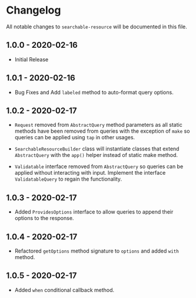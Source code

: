 # Changelog

All notable changes to `searchable-resource` will be documented in this file.

## 1.0.0 - 2020-02-16

- Initial Release

## 1.0.1 - 2020-02-16

- Bug Fixes and Add `labeled` method to auto-format query options.

## 1.0.2 - 2020-02-17

- `Request` removed from `AbstractQuery` method parameters as all static methods have been 
removed from queries with the exception of `make` so queries can be applied using 
`tap` in other usages.

- `SearchableResourceBuilder` class will instantiate classes that extend 
`AbstractQuery` with the `app()` helper instead of static make method.

- `Validatable` interface removed from `AbstractQuery` so queries can be 
applied without interacting with input. Implement the interface `ValidatableQuery` to regain 
the functionality. 

## 1.0.3 - 2020-02-17

- Added `ProvidesOptions` interface to allow queries to append their options to the response. 

## 1.0.4 - 2020-02-17

- Refactored `getOptions` method signature to `options` and added `with` method.

## 1.0.5 - 2020-02-17

- Added `when` conditional callback method.
